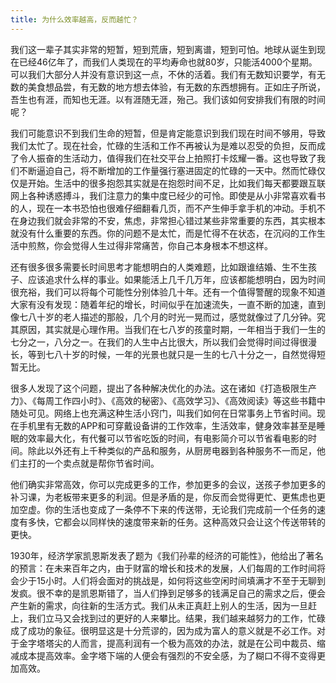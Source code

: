 ```yaml
---
title: 为什么效率越高，反而越忙？
---
```


我们这一辈子其实非常的短暂，短到荒唐，短到离谱，短到可怕。地球从诞生到现在已经46亿年了，而我们人类现在的平均寿命也就80岁，只能活4000个星期。可以我们大部分人并没有意识到这一点，不休的活着。我们有无数知识要学，有无数的美食想品尝，有无数的地方想去体验，有无数的东西想拥有。正如庄子所说，吾生也有涯，而知也无涯。以有涯随无涯，殆己。我们该如何安排我们有限的时间呢？

我们可能意识不到我们生命的短暂，但是肯定能意识到我们现在时间不够用，导致我们太忙了。现在社会，忙碌的生活和工作不再被认为是难以忍受的负担，反而成了令人振奋的生活动力，值得我们在社交平台上拍照打卡炫耀一番。这也导致了我们不断逼迫自己，将不断增加的工作量强行塞进固定的忙碌的一天中。然而忙碌仅仅是开始。生活中的很多抱怨其实就是在抱怨时间不足，比如我们每天都要跟互联网上各种诱惑搏斗，我们注意力的集中度已经少的可怜。即使是从小非常喜欢看书的人，现在一本书恐怕也很难仔细翻看几页，而不产生伸手拿手机的冲动。手机不在身边我们就会非常的不安，焦虑，非常担心错过某些非常重要的东西，其实根本就没有什么重要的东西。你的问题不是太忙，而是忙得不在状态，在沉闷的工作生活中煎熬，你会觉得人生过得非常痛苦，你自己本身根本不想这样。

还有很多很多需要长时间思考才能想明白的人类难题，比如跟谁结婚、生不生孩子、应该追求什么样的事业。如果能活上几千几万年，应该都能想明白，因为时间很充裕，我们可以将每个可能性分别体验几十年。还有一个值得警醒的现象不知道大家有没有发现：随着年纪的增长，时间似乎在加速流失，一直不断的加速，直到像七八十岁的老人描述的那般，几个月的时光一晃而过，感觉就像过了几分钟。究其原因，其实就是心理作用。当我们在七八岁的孩童时期，一年相当于我们一生的七分之一，八分之一。在我们的人生中占比很大，所以我们会觉得时间过得很漫长，等到七八十岁的时候，一年的光景也就只是一生的七八十分之一，自然觉得短暂无比。

很多人发现了这个问题，提出了各种解决优化的办法。这在诸如《打造极限生产力》、《每周工作四小时》、《高效的秘密》、《高效学习》、《高效阅读》等这些书籍中随处可见。网络上也充满这种生活小窍门，叫我们如何在日常事务上节省时间。现在手机里有无数的APP和可穿戴设备讲的工作效率，生活效率，健身效率甚至是睡眠的效率最大化，有代餐可以节省吃饭的时间，有电影简介可以节省看电影的时间。除此以外还有上千种类似的产品和服务，从厨房电器到各种服务不一而足，他们主打的一个卖点就是帮你节省时间。

他们确实非常高效，你可以完成更多的工作，参加更多的会议，送孩子参加更多的补习课，为老板带来更多的利润。但是矛盾的是，你反而会觉得更忙、更焦虑也更加空虚。你的生活也变成了一条停不下来的传送带，无论我们完成前一个任务的速度有多快，它都会以同样快的速度带来新的任务。这种高效只会让这个传送带转的更快。

1930年，经济学家凯恩斯发表了题为《我们孙辈的经济的可能性》，他给出了著名的预言：在未来百年之内，由于财富的增长和技术的发展，人们每周的工作时间将会少于15小时。人们将会面对的挑战是，如何将这些空闲时间填满才不至于无聊到发疯。很不幸的是凯恩斯错了，当人们挣到足够多的钱满足自己的需求之后，便会产生新的需求，向往新的生活方式。我们从未正真赶上别人的生活，因为一旦赶上，我们立马又会找到过的更好的人来攀比。结果，我们越来越努力的工作，忙碌成了成功的象征。很明显这是十分荒谬的，因为成为富人的意义就是不必工作。对于金字塔塔尖的人而言，提高利润有一个极为高效的办法，就是在公司中裁员、缩减成本提高效率。金字塔下端的人便会有强烈的不安全感，为了糊口不得不变得更加高效。